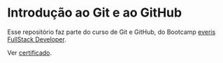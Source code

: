 # Introdução ao Git e ao GitHub
Esse repositório faz parte do curso de Git e GitHub, do Bootcamp [everis FullStack Developer](https://digitalinnovation.one/bootcamps/everis-fullstack-developer).

Ver [certificado](https://certificates.digitalinnovation.one/C65BFDE9).